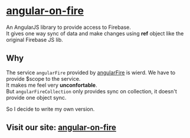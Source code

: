 [angular-on-fire](http://angular-on-fire.tomchentw.com/)
================

An AngularJS library to provide access to Firebase.  
It gives one way sync of data and make changes using **ref** object like the original Firebase JS lib.  


Why
----------
The service `angularFire` provided by [angularFire](https://github.com/firebase/angularFire) is wierd. We have to provide $scope to the service.  
It makes me feel very **unconfortable**.  
But `angularFireCollection` only provides sync on collection, it doesn't provide one object sync.  

So I decide to write my own version.

Visit our site: [angular-on-fire](http://angular-on-fire.tomchentw.com/)
----------
